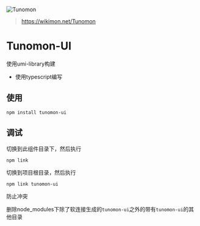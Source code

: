 
![Tunomon](https://wikimon.net/images/0/08/Tsunomon2.jpg)

> https://wikimon.net/Tunomon

# Tunomon-UI

使用umi-library构建




- 使用typescript编写


## 使用

`npm install tunomon-ui`

## 调试

切换到此组件目录下，然后执行

`npm link`

切换到项目根目录，然后执行

`npm link tunomon-ui`

防止冲突

删除node_modules下除了软连接生成的`tunomon-ui`之外的带有`tunomon-ui`的其他目录

